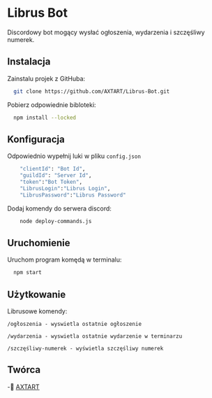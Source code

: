 # Librus Bot

Discordowy bot mogący wysłać ogłoszenia, wydarzenia i szczęśliwy numerek.

## Instalacja

Zainstalu projek z GitHuba:

```bash
  git clone https://github.com/AXTART/Librus-Bot.git
```
Pobierz odpowiednie bibloteki:
```bash
  npm install --locked
```

## Konfiguracja

Odpowiednio wypełnij luki w pliku `config.json`
```bash
    "clientId": "Bot Id",
    "guildId": "Server Id",
    "token":"Bot Token",
    "LibrusLogin":"Librus Login",
    "LibrusPassword":"Librus Password"
```
Dodaj komendy do serwera discord:
```bash
    node deploy-commands.js
```
## Uruchomienie
Uruchom program komędą w terminalu:

```bash
  npm start
```


## Użytkowanie


Librusowe komendy:
```
/ogłoszenia - wyswietla ostatnie ogłoszenie
```
```
/wydarzenia - wyswietla ostatnie wydarzenie w terminarzu
```
```
/szczęśliwy-numerek - wyświetla szczęśliwy numerek
```

## Twórca

-👤 [AXTART](https://www.github.com/octokatherine)


